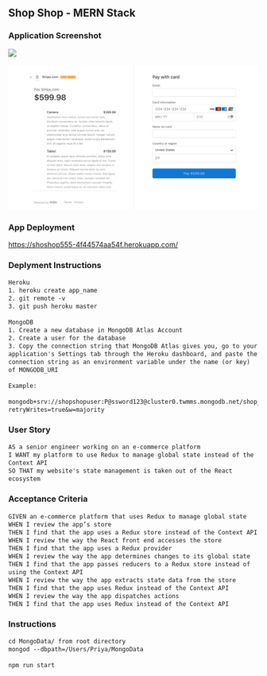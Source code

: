 ## Shop Shop - MERN Stack

### Application Screenshot

![](images/shop-shop.png)

![](images/stripe.png)

### App Deployment

https://shoshop555-4f44574aa54f.herokuapp.com/


### Deplyment Instructions

```text
Heroku
1. heroku create app_name
2. git remote -v
3. git push heroku master

MongoDB
1. Create a new database in MongoDB Atlas Account
2. Create a user for the database
3. Copy the connection string that MongoDB Atlas gives you, go to your application's Settings tab through the Heroku dashboard, and paste the connection string as an environment variable under the name (or key) of MONGODB_URI

Example: 

mongodb+srv://shopshopuser:P@ssword123@cluster0.twmms.mongodb.net/shop_shop_db?retryWrites=true&w=majority
```

### User Story

```text
AS a senior engineer working on an e-commerce platform
I WANT my platform to use Redux to manage global state instead of the Context API
SO THAT my website's state management is taken out of the React ecosystem
```

### Acceptance Criteria

```text
GIVEN an e-commerce platform that uses Redux to manage global state
WHEN I review the app’s store
THEN I find that the app uses a Redux store instead of the Context API
WHEN I review the way the React front end accesses the store
THEN I find that the app uses a Redux provider
WHEN I review the way the app determines changes to its global state
THEN I find that the app passes reducers to a Redux store instead of using the Context API
WHEN I review the way the app extracts state data from the store
THEN I find that the app uses Redux instead of the Context API
WHEN I review the way the app dispatches actions
THEN I find that the app uses Redux instead of the Context API
```

### Instructions

```text
cd MongoData/ from root directory
mongod --dbpath=/Users/Priya/MongoData

npm run start
```
